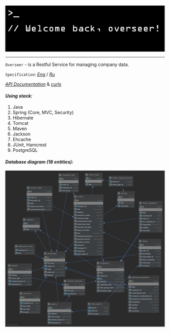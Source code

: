 <p align="center">
  <img src="docs/img/logo.jpg" />
</p>

___

`Overseer` - is a Restful Service for managing company data.

`Specification`: [_Eng_](docs/specification_eng.md) / [_Ru_](docs/specification_ru.md)

[_API Documentation_](docs/api.md) & [_curls_](docs/curls.md)

#### *Using stack:* 

1. Java
2. Spring (Core, MVC, Security)
3. Hibernate
4. Tomcat
5. Maven
6. Jackson
7. Ehcache
8. JUnit, Hamcrest
9. PostgreSQL

#### *Database diagram (18 entities):* 

![](docs/img/diagram.png)